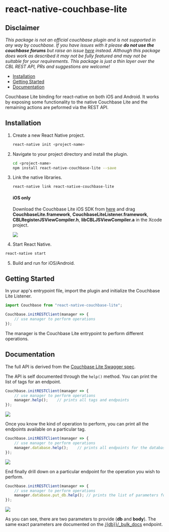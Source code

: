 # react-native-couchbase-lite

## Disclaimer

_This package is not an official couchbase plugin and is not supported in any way by couchbase.  If you have issues with it please **do not use
the couchbase forums** but raise an issue [here](https://github.com/couchbaselabs/react-native-couchbase-lite/issues) instead.  Although
this package does work as described it may not be fully featured and may not be suitable for your requirements.  This package is just a thin 
layer over the CBL REST API, PRs and suggestions are welcome!_

* [Installation](#installation)
* [Getting Started](#getting-started)
* [Documentation](#documentation)

Couchbase Lite binding for react-native on both iOS and Android. It works by exposing some functionality to the native Couchbase Lite and the remaining actions are peformed via the REST API.

## Installation

1. Create a new React Native project.

	```bash
	react-native init <project-name>
	```

2. Navigate to your project directory and install the plugin.

	```bash
	cd <project-name>
	npm install react-native-couchbase-lite --save
	```

3. Link the native libraries.

	```
	react-native link react-native-couchbase-lite
	```

	#### iOS only

	Download the Couchbase Lite iOS SDK from [here](http://www.couchbase.com/nosql-databases/downloads#) and drag **CouchbaseLite.framework**, **CouchbaseLiteListener.framework**, **CBLRegisterJSViewCompiler.h**, **libCBLJSViewCompiler.a** in the Xcode project.

	![](http://cl.ly/image/3Z1b0n0W0i3w/sdk.png)

4. Start React Native.

```bash
react-native start
```

5. Build and run for iOS/Android.

## Getting Started

In your app's entrypoint file, import the plugin and initialize the Couchbase Lite Listener.

```js
import Couchbase from "react-native-couchbase-lite";

Couchbase.initRESTClient(manager => {
	// use manager to perform operations
});
```

The manager is the Couchbase Lite entrypoint to perform different operations.

## Documentation

The full API is derived from the [Couchbase Lite Swagger spec](http://developer.couchbase.com/documentation/mobile/current/references/couchbase-lite/rest-api/index.html).

The API is self documented through the `help()` method. You can print the list of tags for an endpoint.

```javascript
Couchbase.initRESTClient(manager => {
	// use manager to perform operations
	manager.help();    // prints all tags and endpoints
});
```

![](https://cl.ly/0M2L2S2M1j1s/tags.png)

Once you know the kind of operation to perform, you can print all the endpoints available on a particular tag.

```javascript
Couchbase.initRESTClient(manager => {
	// use manager to perform operations
	manager.database.help();    // prints all endpoints for the database tag
});
```

![](https://cl.ly/3d1H281z1c1W/database.png)

End finally drill down on a particular endpoint for the operation you wish to perform.

```javascript
Couchbase.initRESTClient(manager => {
	// use manager to perform operations
	manager.database.put_db.help(); // prints the list of parameters for PUT /{db}
});
```

![](https://cl.ly/070z08081W0X/bulk_docs.png)

As you can see, there are two parameters to provide (**db** and **body**). The same exact parameters are documented on the [/{db}}/_bulk_docs](http://developer.couchbase.com/documentation/mobile/current/references/couchbase-lite/rest-api/index.html#!/database/post_db_bulk_docs) endpoint.